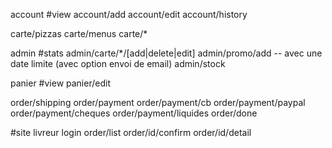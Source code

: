 account #view
account/add
account/edit
account/history

carte/pizzas
carte/menus
carte/*

admin  #stats
admin/carte/*/[add|delete|edit]
admin/promo/add -- avec une date limite (avec option envoi de email)
admin/stock

panier #view
panier/edit

order/shipping
order/payment
order/payment/cb
order/payment/paypal
order/payment/cheques
order/payment/liquides
order/done

#site livreur
login
order/list
order/id/confirm
order/id/detail